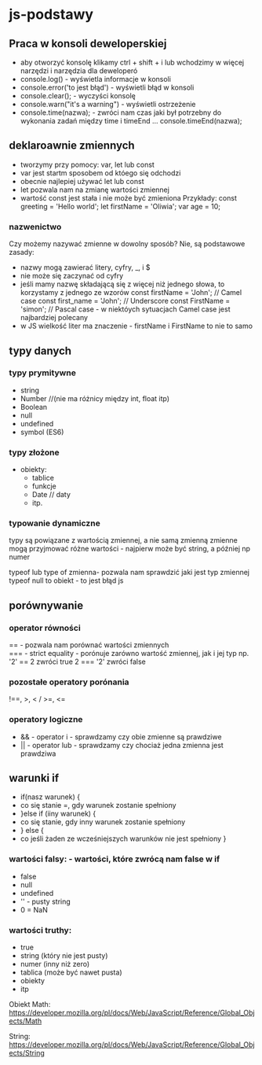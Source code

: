 # js-podstawy

## Praca w konsoli deweloperskiej 
- aby otworzyć konsolę klikamy ctrl + shift + i lub wchodzimy w więcej narzędzi i narzędzia dla deweloperó 
- console.log() - wyświetla informacje w konsoli
- console.error('to jest błąd') - wyświetli błąd w konsoli 
- console.clear(); - wyczyści konsolę 
- console.warn("it's a warning") - wyświetli ostrzeżenie 
- console.time(nazwa); - zwróci nam czas jaki był potrzebny do wykonania zadań między time i timeEnd
...
console.timeEnd(nazwa);

## deklaroawnie zmiennych  
- tworzymy przy pomocy: var, let lub const
- var jest startm sposobem od któego się odchodzi
- obecnie najlepiej używać let lub const 
- let pozwala nam na zmianę wartości zmiennej
- wartość const jest stała i nie może być zmieniona 
Przykłady:
const greeting = 'Hello world';
let firstName = 'Oliwia';
var age = 10;

### nazwenictwo 
Czy możemy nazywać zmienne w dowolny sposób?
Nie, są podstawowe zasady:
- nazwy mogą zawierać litery, cyfry, _, i $
- nie może się zaczynać od cyfry
- jeśli mamy nazwę składającą się z więcej niż jednego słowa, to korzystamy z jednego ze wzorów
const firstName = 'John'; // Camel case
const first_name = 'John'; // Underscore
const FirstName = 'simon'; // Pascal case - w niektóych sytuacjach
Camel case jest najbardziej polecany 
- w JS wielkość liter ma znaczenie - firstName i FirstName to nie to samo

## typy danych 
### typy prymitywne
 - string
  - Number //(nie ma różnicy między int, float itp)
 - Boolean
 - null
 - undefined
 - symbol (ES6)

### typy złożone
 - obiekty:
   - tablice
   - funkcje
   - Date // daty
   - itp.
### typowanie dynamiczne
 typy są powiązane z wartością zmiennej, a nie samą zmienną
 zmienne mogą przyjmować różne wartości - najpierw może być string, a później np numer
  
 typeof lub type of zmienna- pozwala nam sprawdzić jaki jest typ zmiennej 
 typeof null to obiekt - to jest błąd js

## porównywanie
### operator równości 
== - pozwala nam porównać wartości zmiennych  
=== - strict equality - porónuje zarówno wartość zmiennej, jak i jej typ 
np. '2' == 2 zwróci true
2 === '2' zwróci false 
### pozostałe operatory porónania
!==, >, < / >=, <=
### operatory logiczne 
- && - operator i - sprawdzamy czy obie zmienne są prawdziwe 
- || - operator lub - sprawdzamy czy chociaż jedna zmienna jest prawdziwa 

## warunki if 
  - if(nasz warunek) {
  - co się stanie =, gdy warunek zostanie spełniony
  - }else if (iiny warunek) {
  - co się stanie, gdy inny warunek zostanie spełniony 
  - } else {
  - co jeśli żaden ze wcześniejszych warunków nie jest spełniony 
  }

### wartości falsy: - wartości, które zwrócą nam false w if
- false
- null 
- undefined 
- '' - pusty string 
- 0 
= NaN 

### wartości truthy:
- true 
- string (który nie jest pusty)
- numer (inny niż zero)
- tablica (może być nawet pusta)
- obiekty 
- itp

Obiekt Math:
https://developer.mozilla.org/pl/docs/Web/JavaScript/Reference/Global_Objects/Math

String: 
https://developer.mozilla.org/pl/docs/Web/JavaScript/Reference/Global_Objects/String
